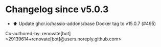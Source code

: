 # Changelog since v5.0.3
- ⬆️ Update ghcr.io/hassio-addons/base Docker tag to v15.0.7 (#495)

Co-authored-by: renovate[bot] <29139614+renovate[bot]@users.noreply.github.com> 
